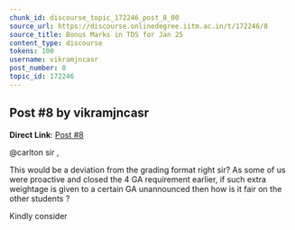 ```yaml
---
chunk_id: discourse_topic_172246_post_8_00
source_url: https://discourse.onlinedegree.iitm.ac.in/t/172246/8
source_title: Bonus Marks in TDS for Jan 25
content_type: discourse
tokens: 100
username: vikramjncasr
post_number: 8
topic_id: 172246
---
```


## Post #8 by vikramjncasr

**Direct Link**: [Post #8](https://discourse.onlinedegree.iitm.ac.in/t/172246/8)

@carlton sir ,

This would be a deviation from the grading format right sir? As some of us were proactive and closed the 4 GA requirement earlier, if such extra weightage is given to a certain GA unannounced then how is it fair on the other students ?

Kindly consider
